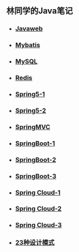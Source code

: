 <!-- @import "[TOC]" {cmd="toc" depthFrom=1 depthTo=6 orderedList=false} -->

<!-- code_chunk_output -->

<!-- - [Java](#java)
  - [基础 (必看 :+1:)](#基础)
  - [容器](#容器)
  - [并发](#并发)
  - [JVM (必看 :+1:)](#jvm-必看-1)
  - [新特性](#新特性)
- [网络](#网络)
- [操作系统](#操作系统)
- [数据结构与算法](#数据结构与算法)
  - [数据结构](#数据结构)
  - [算法](#算法)
- [数据库](#数据库)
  - [MySQL](#mysql)
  - [Redis](#redis)
- [系统设计](#系统设计)
  - [编码之道(必看 :+1:)](#编码之道必看-1)
  - [常用框架](#常用框架)
    - [Spring/SpringBoot](#springspringboot)
    - [MyBatis](#mybatis)
    - [Netty (必看 :+1:)](#netty-必看-1)
    - [ZooKeeper](#zookeeper)
  - [认证授权](#认证授权)
    - [JWT](#jwt)
    - [SSO(单点登录)](#sso单点登录)
  - [分布式](#分布式)
    - [CAP 理论](#cap-理论)
    - [BASE 理论](#base-理论)
    - [Paxos 算法和 Raft 算法](#paxos-算法和-raft-算法)
    - [搜索引擎](#搜索引擎)
    - [RPC](#rpc)
    - [API 网关](#api-网关)
    - [分布式 id](#分布式-id)
  - [微服务](#微服务)
  - [高并发](#高并发)
    - [消息队列](#消息队列)
    - [读写分离](#读写分离)
    - [分库分表](#分库分表)
    - [负载均衡](#负载均衡)
  - [高可用](#高可用)
    - [限流](#限流)
    - [降级](#降级)
    - [熔断](#熔断)
    - [排队](#排队)
  - [大型网站架构](#大型网站架构)
- [工具](#工具)
- [Java 学习常见问题汇总](#java-学习常见问题汇总)
- [书单](#书单)
- [其他](#其他)
  - [待办](#待办)
  - [联系我](#联系我)
  - [捐赠支持](#捐赠支持)
  - [Contributor](#贡献者)
  - [公众号](#公众号) -->

<!-- /code_chunk_output -->


## 林同学的Java笔记

* ### [Javaweb](./docs/a-1javaweb.md)

* ### [Mybatis](./docs/b-1MyBatis.md)

* ### [MySQL](./docs/c-1mysql.md)

* ### [Redis](./docs/c-3Redis.md)

* ### [Spring5-1](./docs/d-1Spring5.md)

* ### [Spring5-2](./docs/d-2Spring5-2.md)

* ### [SpringMVC](./docs/f-1SpringMVC.md)

* ### [SpringBoot-1](./docs/e-1SpringBoot.md)

* ### [SpringBoot-2](./docs/e-2Springboot-2.md)

* ### [SpringBoot-3](./docs/e-3SpringBoot-3.md)

* ### [Spring Cloud-1](./docs/SpringCloud-1.md)

* ### [Spring Cloud-2](./docs/SpringCloud-2.md)

* ### [Spring Cloud-3](./docs/SpringCloud-3.md)

* ### [23种设计模式](./docs/23种设计模式.md)

